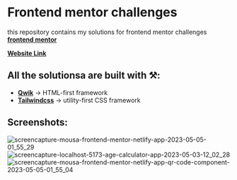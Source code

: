 # Frontend mentor challenges

this repository contains my solutions for frontend mentor challenges [**frontend mentor**](https://www.frontendmentor.io/challenges)

[**Website Link**](https://mousa-frontend-mentor.netlify.app/)

## All the solutionsa are built with ⚒️:

- [**Qwik**](http://qwik.builder.io/) -> HTML-first framework
- [**Tailwindcss**](https://tailwindcss.com/) -> utility-first CSS framework

## Screenshots:

![screencapture-mousa-frontend-mentor-netlify-app-2023-05-05-01_55_29](https://user-images.githubusercontent.com/93449860/236353862-9267636f-5b46-4d9d-b927-9d1140582672.png)
![screencapture-localhost-5173-age-calculator-app-2023-05-03-12_02_28](https://user-images.githubusercontent.com/93449860/235889460-042c7e0d-c46d-4633-b524-36cef55e8f66.png)
![screencapture-mousa-frontend-mentor-netlify-app-qr-code-component-2023-05-05-01_55_04](https://user-images.githubusercontent.com/93449860/236353876-affdf5d3-44f6-46c6-b83f-fdf10f6dca8f.png)

